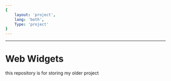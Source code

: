 ```yaml
---
{
	layout: 'project',
	lang: 'both',
	Type: 'project'
}
---
```

---
# Web Widgets
this repository is for storing my older project